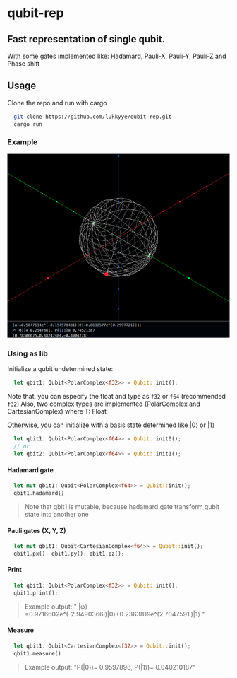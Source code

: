# qubit-rep

## Fast representation of single qubit.
With some gates implemented like: Hadamard, Pauli-X, Pauli-Y, Pauli-Z and Phase shift

## Usage
Clone the repo and run with cargo
```bash
  git clone https://github.com/lukkyye/qubit-rep.git
  cargo run
```
### Example
<img src="/example/example1.png">

### Using as lib
Initialize a qubit undetermined state:
```rs
  let qbit1: Qubit<PolarComplex<f32>> = Qubit::init();
```
Note that, you can especify the float and type as `f32` or `f64` (recommended `f32`)
Also, two complex types are implemented (PolarComplex<T> and CartesianComplex<T>) where T: Float

Otherwise, you can initialize with a basis state determined like |0⟩ or |1⟩
```rs
  let qbit1: Qubit<PolarComplex<f64>> = Qubit::init0();
  // or
  let qbit2: Qubit<PolarComplex<f64>> = Qubit::init1();
```
#### Hadamard gate
```rs
  let mut qbit1: Qubit<PolarComplex<f64>> = Qubit::init();
  qbit1.hadamard()
```
>Note that qbit1 is mutable, because hadamard gate transform qubit state into another one
#### Pauli gates (X, Y, Z)
```rs
  let mut qbit1: Qubit<CartesianComplex<f64>> = Qubit::init();
  qbit1.px(); qbit1.py(); qbit1.pz();
```
#### Print
```rs
  let qbit1: Qubit<PolarComplex<f32>> = Qubit::init();
  qbit1.print();
```
> Example output: " |φ⟩=0.9716602e^(-2.9490366i)|0⟩+0.2363819e^(2.7047591i)|1⟩ "
#### Measure

```rs
  let qbit1: Qubit<CartesianComplex<f32>> = Qubit::init();
  qbit1.measure()
```
> Example output: "P(|0⟩)= 0.9597898, P(|1⟩)= 0.040210187"

